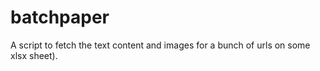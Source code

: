 # batchpaper

A script to fetch the text content and images for a bunch of urls on some xlsx sheet). 
